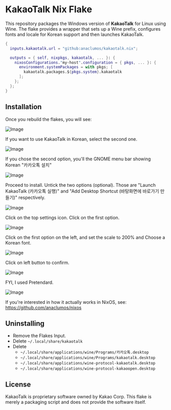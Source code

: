 # KakaoTalk Nix Flake

This repository packages the Windows version of **KakaoTalk** for Linux using Wine. The flake provides a wrapper that sets up a Wine prefix, configures fonts and locale for Korean support and then launches KakaoTalk.

```nix
{
  inputs.kakaotalk.url = "github:anaclumos/kakaotalk.nix";

  outputs = { self, nixpkgs, kakaotalk, ... }: {
    nixosConfigurations."my-host".configuration = { pkgs, ... }: {
      environment.systemPackages = with pkgs; [
        kakaotalk.packages.${pkgs.system}.kakaotalk
      ];
    };
  };
}
```

## Installation

Once you rebuild the flakes, you will see:

![Image](https://github.com/user-attachments/assets/74e76194-5f1e-4a00-93d6-dce340587f25)

If you want to use KakaoTalk in Korean, select the second one.

![Image](https://github.com/user-attachments/assets/c5057455-619f-4c23-8414-7871513b1781)

If you chose the second option, you'll the GNOME menu bar showing Korean "카카오톡 설치"

![Image](https://github.com/user-attachments/assets/367dc85f-b849-4983-81b6-4b9e90c37456)

Proceed to install. Untick the two options (optional). Those are "Launch KakaoTalk (카카오톡 실행)" and "Add Desktop Shortcut (바탕화면에 바로가기 만들기)" respectively. 

![Image](https://github.com/user-attachments/assets/f780d8f6-35ba-4e67-b0e0-809a8b0ccf41)

Click on the top settings icon. Click on the first option.

![Image](https://github.com/user-attachments/assets/c7556716-36b9-4c05-8549-f2ce3036a3bb)

Click on the first option on the left, and set the scale to 200% and Choose a Korean font. 

![Image](https://github.com/user-attachments/assets/ae1edd23-bcaf-4307-962a-2ee0a951bc7d)

Click on left button to confirm.

![Image](https://github.com/user-attachments/assets/45594ecc-3c06-461b-9ccc-1c4025825c20)

FYI, I used Pretendard.

![Image](https://github.com/user-attachments/assets/247eb319-dfbd-40e8-8448-88501ea04d5f)

If you're interested in how it actually works in NixOS, see: https://github.com/anaclumos/nixos

## Uninstalling

- Remove the Flakes Input.
- Delete `~/.local/share/kakaotalk`
- Delete
  - `~/.local/share/applications/wine/Programs/카카오톡.desktop`
  - `~/.local/share/applications/wine/Programs/kakaotalk.desktop`
  - `~/.local/share/applications/wine-protocol-kakaotalk.desktop`
  - `~/.local/share/applications/wine-protocol-kakaoopen.desktop`


## License

KakaoTalk is proprietary software owned by Kakao Corp. This flake is merely a packaging script and does not provide the software itself.
